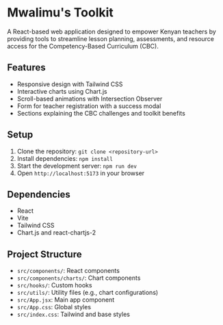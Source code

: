 # Mwalimu's Toolkit

A React-based web application designed to empower Kenyan teachers by providing tools to streamline lesson planning, assessments, and resource access for the Competency-Based Curriculum (CBC).

## Features
- Responsive design with Tailwind CSS
- Interactive charts using Chart.js
- Scroll-based animations with Intersection Observer
- Form for teacher registration with a success modal
- Sections explaining the CBC challenges and toolkit benefits

## Setup
1. Clone the repository: `git clone <repository-url>`
2. Install dependencies: `npm install`
3. Start the development server: `npm run dev`
4. Open `http://localhost:5173` in your browser

## Dependencies
- React
- Vite
- Tailwind CSS
- Chart.js and react-chartjs-2

## Project Structure
- `src/components/`: React components
- `src/components/charts/`: Chart components
- `src/hooks/`: Custom hooks
- `src/utils/`: Utility files (e.g., chart configurations)
- `src/App.jsx`: Main app component
- `src/App.css`: Global styles
- `src/index.css`: Tailwind and base styles
